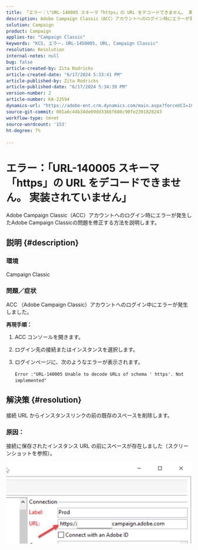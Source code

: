 ```yaml
---
title: 「エラー：\"URL-140005 スキーマ「https」の URL をデコードできません。 実装されていません\"
description: Adobe Campaign Classic（ACC）アカウントへのログイン時にエラーが発生したAdobe Campaign Classicの問題を修正する方法を説明します。
solution: Campaign
product: Campaign
applies-to: "Campaign Classic"
keywords: "KCS, エラー，URL-1450005, URL, Campaign Classic"
resolution: Resolution
internal-notes: null
bug: false
article-created-by: Zita Rodricks
article-created-date: "6/17/2024 5:33:41 PM"
article-published-by: Zita Rodricks
article-published-date: "6/17/2024 5:34:39 PM"
version-number: 2
article-number: KA-22594
dynamics-url: "https://adobe-ent.crm.dynamics.com/main.aspx?forceUCI=1&pagetype=entityrecord&etn=knowledgearticle&id=7979cab7-cf2c-ef11-840a-002248084fbb"
source-git-commit: 001a6c44b34de89dd3366f608c90fe2391828243
workflow-type: tm+mt
source-wordcount: '153'
ht-degree: 7%

---
```


# エラー：「URL-140005 スキーマ「https」の URL をデコードできません。 実装されていません」


Adobe Campaign Classic（ACC）アカウントへのログイン時にエラーが発生したAdobe Campaign Classicの問題を修正する方法を説明します。

## 説明 {#description}


### <b>環境</b>

Campaign Classic



### <b>問題／症状</b>

ACC （Adobe Campaign Classic）アカウントへのログイン中にエラーが発生しました。



<b>再現手順：</b>

1. ACC コンソールを開きます。


2. ログイン先の接続またはインスタンスを選択します。


3. ログインページに、次のようなエラーが表示されます。

   `Error :"URL-140005 Unable to decode URLs of schema ' https'. Not implemented"`



## 解決策 {#resolution}


接続 URL からインスタンスリンクの前の既存のスペースを削除します。

### <b>原因</b>：

接続に保存されたインスタンス URL の前にスペースが存在しました（スクリーンショットを参照）。

![](assets/9ee7e7a5-fc34-ee11-bdf4-6045bd006c82.png)
